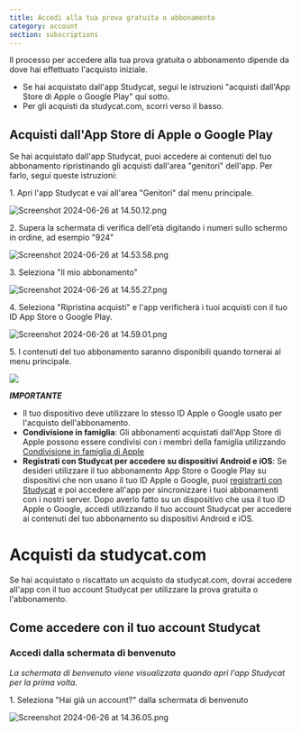 ```yaml
---
title: Accedi alla tua prova gratuita o abbonamento
category: account
section: subscriptions
---
```

Il processo per accedere alla tua prova gratuita o abbonamento dipende da dove hai effettuato l'acquisto iniziale.


* Se hai acquistato dall'app Studycat, segui le istruzioni "acquisti dall'App Store di Apple o Google Play" qui sotto.
* Per gli acquisti da studycat.com, scorri verso il basso.


## Acquisti dall'App Store di Apple o Google Play


Se hai acquistato dall'app Studycat, puoi accedere ai contenuti del tuo abbonamento ripristinando gli acquisti dall'area "genitori" dell'app. Per farlo, segui queste istruzioni:


1\. Apri l'app Studycat e vai all'area "Genitori" dal menu principale.


![Screenshot 2024-06-26 at 14.50.12.png](https://help.studycat.com/hc/article_attachments/34287519400729)


2\. Supera la schermata di verifica dell'età digitando i numeri sullo schermo in ordine, ad esempio "924"


![Screenshot 2024-06-26 at 14.53.58.png](https://help.studycat.com/hc/article_attachments/34287555450393)


3\. Seleziona "Il mio abbonamento" 


![Screenshot 2024-06-26 at 14.55.27.png](https://help.studycat.com/hc/article_attachments/34287519414041)


4\. Seleziona "Ripristina acquisti" e l'app verificherà i tuoi acquisti con il tuo ID App Store o Google Play.


![Screenshot 2024-06-26 at 14.59.01.png](https://help.studycat.com/hc/article_attachments/34287519421465)


5\. I contenuti del tuo abbonamento saranno disponibili quando tornerai al menu principale.


![](https://help.studycat.com/hc/article_attachments/4411933457561)


***IMPORTANTE***


* Il tuo dispositivo deve utilizzare lo stesso ID Apple o Google usato per l'acquisto dell'abbonamento.
* **Condivisione in famiglia**: Gli abbonamenti acquistati dall'App Store di Apple possono essere condivisi con i membri della famiglia utilizzando [Condivisione in famiglia di Apple](https://www.apple.com/it/family-sharing/)
* **Registrati con Studycat per accedere su dispositivi Android e iOS**: Se desideri utilizzare il tuo abbonamento App Store o Google Play su dispositivi che non usano il tuo ID Apple o Google, puoi [registrarti con Studycat](https://studycat.com) e poi accedere all'app per sincronizzare i tuoi abbonamenti con i nostri server. Dopo averlo fatto su un dispositivo che usa il tuo ID Apple o Google, accedi utilizzando il tuo account Studycat per accedere ai contenuti del tuo abbonamento su dispositivi Android e iOS.


# Acquisti da studycat.com


Se hai acquistato o riscattato un acquisto da studycat.com, dovrai accedere all'app con il tuo account Studycat per utilizzare la prova gratuita o l'abbonamento.


## Come accedere con il tuo account Studycat


### Accedi dalla schermata di benvenuto


*La schermata di benvenuto viene visualizzata quando apri l'app Studycat per la prima volta.*


1\. Seleziona "Hai già un account?" dalla schermata di benvenuto


![Screenshot 2024-06-26 at 14.36.05.png](https://help.studycat.com/h)